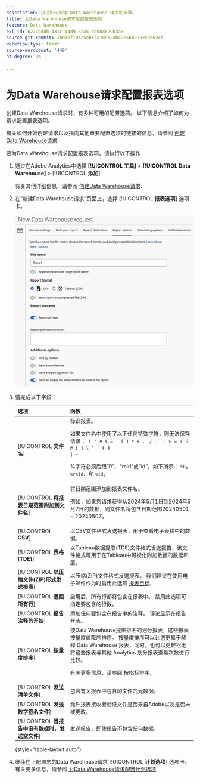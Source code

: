 ```yaml
---
description: 描述如何创建 Data Warehouse 请求的步骤。
title: 为Data Warehouse请求配置报表选项
feature: Data Warehouse
exl-id: b273bddb-431c-44d9-82a5-cb088829b3a3
source-git-commit: 1bd46f104c5ebcca78d624b49c56b2992c3d62cb
workflow-type: tm+mt
source-wordcount: '449'
ht-degree: 9%

---
```


# 为Data Warehouse请求配置报表选项

创建Data Warehouse请求时，有多种可用的配置选项。 以下信息介绍了如何为请求配置报表选项。

有关如何开始创建请求以及指向其他重要配置选项的链接的信息，请参阅 [创建Data Warehouse请求](/help/export/data-warehouse/create-request/t-dw-create-request.md).

要为Data Warehouse请求配置报表选项，请执行以下操作：

1. 通过在Adobe Analytics中选择 **[!UICONTROL 工具]** > **[!UICONTROL Data Warehouse]** > [!UICONTROL **添加**].

   有关其他详细信息，请参阅 [创建Data Warehouse请求](/help/export/data-warehouse/create-request/t-dw-create-request.md).

1. 在“新建Data Warehouse请求”页面上，选择 [!UICONTROL **报表选项**] 选项卡。

   ![“报表目标”选项卡](assets/dw-report-options.png) <!-- update screenshot to include Sort by metrics -->

1. 请完成以下字段：

   | 选项 | 函数 |
   |---------|----------|
   | [!UICONTROL **文件名**] | 标识报表。 <p>如果文件名中使用了以下任何特殊字符，则无法保存请求： <code>！ &quot; # $ &amp; &#39; ( ) * + ， / ： ； > = &lt; ？@ [ ] \ ^ ` { } \| ~</code> </p><p>%字符必须后跟“R”、“rsid”或“id”，如下所示： <code>%R</code>， <code>%rsid</code>、和 <code>%id</code>。</p> |
   | [!UICONTROL **将报表日期范围附加到文件名**] | 将日期范围添加到报表文件名。 <p>例如，如果您请求获得从2024年5月1日到2024年5月7日的数据，则文件名将包含日期范围20240501 - 20240507。</p> |
   | [!UICONTROL **CSV**] | 以CSV文件格式发送报表，用于查看电子表格中的数据。 |
   | [!UICONTROL **表格(TDE)**] | 以Tableau数据提取(TDE)文件格式发送报告，该文件格式可用于在Tableau中可视化附加数据的数据和层。 |
   | [!UICONTROL **以压缩文件(ZIP)形式发送报表**] | 以压缩(ZIP)文件格式发送报表。 我们建议在使用电子邮件作为时启用此选项 [报表目标](/help/export/data-warehouse/create-request/dw-request-report-destinations.md). |
   | [!UICONTROL **返回所有行**] | 启用后，所有行都将包含在报表中。 禁用此选项可指定要包含的行数。 |
   | [!UICONTROL **报告注释的开始**] | 添加任何要包含在报告中的注释。 评论显示在报告开头。 |
   | [!UICONTROL **按量度排序**] | 按Data Warehouse提供排名的划分报表，这些报表按量度值降序排序。 按量度排序可以让您更易于解释 Data Warehouse 报表，同时，也可以更轻松地将这些报表与其他 Analytics 划分报表查看次数进行比较。<p>有关更多信息，请参阅 [按指标排序](/help/export/data-warehouse/sorting-by-metric.md).</p> |
   | [!UICONTROL **发送清单文件**] | 包含有关报表中包含的文件的元数据。<!-- What kind of metadata is included in the manifest file? --> |
   | [!UICONTROL **发送数字签名文件**] | 允许报表接收者验证文件是否来自Adobe以及是否未被更改。 |
   | [!UICONTROL **当报告中没有数据时，发送空文件**] | 发送报告，即使报告不包含任何数据。 |

   {style="table-layout:auto"}

1. 继续在上配置您的Data Warehouse请求 [!UICONTROL **计划选项**] 选项卡。 有关更多信息，请参阅 [为Data Warehouse请求配置计划选项](/help/export/data-warehouse/create-request/dw-request-scheduling.md).
